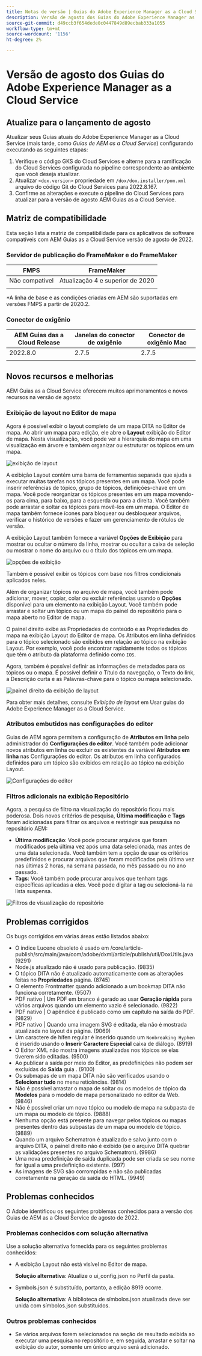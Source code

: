 ```yaml
---
title: Notas de versão | Guias do Adobe Experience Manager as a Cloud Service, versão de agosto de 2022
description: Versão de agosto dos Guias do Adobe Experience Manager as a Cloud Service
source-git-commit: d49ccb3f654dede0c0447849d89ecbab333a1055
workflow-type: tm+mt
source-wordcount: '1156'
ht-degree: 2%

---
```


# Versão de agosto dos Guias do Adobe Experience Manager as a Cloud Service

## Atualize para o lançamento de agosto

Atualizar seus Guias atuais do Adobe Experience Manager as a Cloud Service (mais tarde, como *Guias de AEM as a Cloud Service*) configurando executando as seguintes etapas:
1. Verifique o código GKS do Cloud Services e alterne para a ramificação do Cloud Services configurada no pipeline correspondente ao ambiente que você deseja atualizar.
2. Atualizar `<dox.version>` propriedade em `/dox/dox.installer/pom.xml` arquivo do código Git do Cloud Services para 2022.8.167.
3. Confirme as alterações e execute o pipeline do Cloud Services para atualizar para a versão de agosto AEM Guias as a Cloud Service.

## Matriz de compatibilidade

Esta seção lista a matriz de compatibilidade para os aplicativos de software compatíveis com AEM Guias as a Cloud Service versão de agosto de 2022.

### Servidor de publicação do FrameMaker e do FrameMaker

| FMPS | FrameMaker |
| --- | --- |
| Não compatível | Atualização 4 e superior de 2020 |
|  |  |

*A linha de base e as condições criadas em AEM são suportadas em versões FMPS a partir de 2020.2.

### Conector de oxigênio

| AEM Guias das a Cloud Release | Janelas do conector de oxigênio | Conector de oxigênio Mac |
| --- | --- | --- |
| 2022.8.0 | 2.7.5 | 2.7.5 |
|  |  |  |


## Novos recursos e melhorias

AEM Guias as a Cloud Service oferecem muitos aprimoramentos e novos recursos na versão de agosto:

### Exibição de layout no Editor de mapa

Agora é possível exibir o layout completo de um mapa DITA no Editor de mapa. Ao abrir um mapa para edição, ele abre o **Layout** exibição do Editor de mapa. Nesta visualização, você pode ver a hierarquia do mapa em uma visualização em árvore e também organizar ou estruturar os tópicos em um mapa.

![exibição de layout](assets/layout-view-map.png)

A exibição Layout contém uma barra de ferramentas separada que ajuda a executar muitas tarefas nos tópicos presentes em um mapa.
Você pode inserir referências de tópico, grupo de tópicos, definições-chave em um mapa. Você pode reorganizar os tópicos presentes em um mapa movendo-os para cima, para baixo, para a esquerda ou para a direita. Você também pode arrastar e soltar os tópicos para movê-los em um mapa. O Editor de mapa também fornece ícones para bloquear ou desbloquear arquivos, verificar o histórico de versões e fazer um gerenciamento de rótulos de versão.


A exibição Layout também fornece a variável **Opções de Exibição** para mostrar ou ocultar o número da linha, mostrar ou ocultar a caixa de seleção ou mostrar o nome do arquivo ou o título dos tópicos em um mapa.


![opções de exibição](assets/view-options.png)

Também é possível exibir os tópicos com base nos filtros condicionais aplicados neles.

Além de organizar tópicos no arquivo de mapa, você também pode adicionar, mover, copiar, colar ou excluir referências usando o **Opções** disponível para um elemento na exibição Layout. Você também pode arrastar e soltar um tópico ou um mapa do painel do repositório para o mapa aberto no Editor de mapa.

O painel direito exibe as Propriedades do conteúdo e as Propriedades do mapa na exibição Layout do Editor de mapa. Os Atributos em linha definidos para o tópico selecionado são exibidos em relação ao tópico na exibição Layout. Por exemplo, você pode encontrar rapidamente todos os tópicos que têm o atributo da plataforma definido como `IOS`.

Agora, também é possível definir as informações de metadados para os tópicos ou o mapa. É possível definir o Título da navegação, o Texto do link, a Descrição curta e as Palavras-chave para o tópico ou mapa selecionado.

![painel direito da exibição de layout](assets/layout-inline-attributes.png)

Para obter mais detalhes, consulte *Exibição de layout* em Usar guias do Adobe Experience Manager as a Cloud Service.

### Atributos embutidos nas configurações do editor

Guias de AEM agora permitem a configuração de **Atributos em linha** pelo administrador do **Configurações do editor**. Você também pode adicionar novos atributos em linha ou excluir os existentes da variável **Atributos em linha** nas Configurações do editor.
Os atributos em linha configurados definidos para um tópico são exibidos em relação ao tópico na exibição Layout.

![Configurações do editor](assets/editor-settings-inline-attributes.png)


### Filtros adicionais na exibição Repositório

Agora, a pesquisa de filtro na visualização do repositório ficou mais poderosa. Dois novos critérios de pesquisa, **Última modificação** e **Tags** foram adicionadas para filtrar os arquivos e restringir sua pesquisa no repositório AEM:
* **Última modificação**: Você pode procurar arquivos que foram modificados pela última vez após uma data selecionada, mas antes de uma data selecionada. Você também tem a opção de usar os critérios predefinidos e procurar arquivos que foram modificados pela última vez nas últimas 2 horas, na semana passada, no mês passado ou no ano passado.
* **Tags**: Você também pode procurar arquivos que tenham tags específicas aplicadas a eles. Você pode digitar a tag ou selecioná-la na lista suspensa.

![Filtros de visualização do repositório](assets/repo-filter-search.png)


## Problemas corrigidos

Os bugs corrigidos em várias áreas estão listados abaixo:

* O índice Lucene obsoleto é usado em /core/article-publish/src/main/java/com/adobe/dxml/article/publish/util/DoxUtils.java (9291)
* Node.js atualizado não é usado para publicação. (9835)
* O tópico DITA não é atualizado automaticamente com as alterações feitas no **Propriedades** página. (8745)
* O elemento Frontmatter quando adicionado a um bookmap DITA não funciona corretamente. (9507)
* PDF nativo | Um PDF em branco é gerado ao usar **Geração rápida** para vários arquivos quando um elemento vazio é selecionado. (9822)
* PDF nativo | O apêndice é publicado como um capítulo na saída do PDF. (9829)
* PDF nativo | Quando uma imagem SVG é editada, ela não é mostrada atualizada no layout da página. (9069)
* Um caractere de hífen regular é inserido quando um `Nonbreaking Hyphen` é inserido usando o **Inserir Caractere Especial** caixa de diálogo. (8919)
* O Editor XML não mostra imagens atualizadas nos tópicos se elas tiverem sido editadas. (9500)
* Ao publicar a saída por meio do Editor, as predefinições não podem ser excluídas do **Saída** guia . (9100)
* Os submapas de um mapa DITA não são verificados usando o **Selecionar tudo** no menu reticências. (9814)
* Não é possível arrastar o mapa de soltar ou os modelos de tópico da **Modelos** para o modelo de mapa personalizado no editor da Web. (9846)
* Não é possível criar um novo tópico ou modelo de mapa na subpasta de um mapa ou modelo de tópico. (9888)
* Nenhuma opção está presente para navegar pelos tópicos ou mapas presentes dentro das subpastas de um mapa ou modelo de tópico. (9889)
* Quando um arquivo Schematron é atualizado e salvo junto com o arquivo DITA, o painel direito não é exibido (se o arquivo DITA quebrar as validações presentes no arquivo Schematron). (9986)
* Uma nova predefinição de saída duplicada pode ser criada se seu nome for igual a uma predefinição existente. (997)
* As imagens de SVG são corrompidas e não são publicadas corretamente na geração da saída do HTML. (9949)


## Problemas conhecidos

O Adobe identificou os seguintes problemas conhecidos para a versão dos Guias de AEM as a Cloud Service de agosto de 2022.

### Problemas conhecidos com solução alternativa

Use a solução alternativa fornecida para os seguintes problemas conhecidos:

* A exibição Layout não está visível no Editor de mapa.

   **Solução alternativa**: Atualize o ui_config.json no Perfil da pasta.

* Symbols.json é substituído, portanto, a edição 8919 ocorre.

   **Solução alternativa**: A biblioteca de símbolos.json atualizada deve ser unida com símbolos.json substituídos.

### Outros problemas conhecidos

* Se vários arquivos forem selecionados na seção de resultado exibida ao executar uma pesquisa no repositório e, em seguida, arrastar e soltar na exibição do autor, somente um único arquivo será adicionado.
